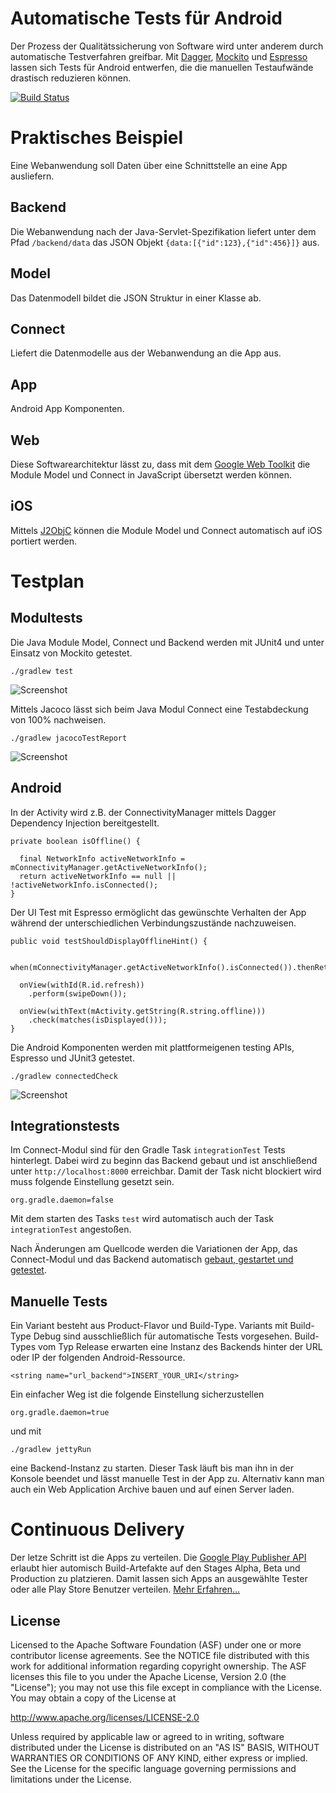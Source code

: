 # Automatische Tests für Android


Der Prozess der Qualitätssicherung von Software wird unter anderem durch automatische Testverfahren greifbar. Mit [Dagger](http://google.github.com/dagger), [Mockito](https://code.google.com/p/mockito/) und [Espresso](https://code.google.com/p/android-test-kit) lassen sich Tests für Android entwerfen, die die manuellen Testaufwände drastisch reduzieren können.

[![Build Status](https://travis-ci.org/andnexus/android-testing.svg?branch=master)](https://travis-ci.org/andnexus/android-testing)

# Praktisches Beispiel

Eine Webanwendung soll Daten über eine Schnittstelle an eine App ausliefern.

## Backend

Die Webanwendung nach der Java-Servlet-Spezifikation liefert unter dem Pfad ```/backend/data``` das JSON Objekt ```{data:[{"id":123},{"id":456}]}``` aus.

## Model

Das Datenmodell bildet die JSON Struktur in einer Klasse ab.

## Connect

Liefert die Datenmodelle aus der Webanwendung an die App aus.

## App

Android App Komponenten.

## Web

Diese Softwarearchitektur lässt zu, dass mit dem [Google Web Toolkit](http://www.gwtproject.org) die Module Model und Connect in JavaScript übersetzt werden können.

## iOS

Mittels [J2ObjC](https://github.com/google/j2objc) können die Module Model und Connect automatisch auf iOS portiert werden.

# Testplan

## Modultests

Die Java Module Model, Connect und Backend werden mit JUnit4 und unter Einsatz von Mockito getestet.

	./gradlew test
	
![Screenshot](assets/java-connect-tests.png "Tests")

Mittels Jacoco lässt sich beim Java Modul Connect eine Testabdeckung von 100% nachweisen.

	./gradlew jacocoTestReport
	
![Screenshot](assets/java-connect-jacoco.png "Code coverage")

## Android

In der Activity wird z.B. der ConnectivityManager mittels Dagger Dependency Injection bereitgestellt.
	
```
private boolean isOffline() {

  final NetworkInfo activeNetworkInfo = mConnectivityManager.getActiveNetworkInfo();
  return activeNetworkInfo == null || !activeNetworkInfo.isConnected();
}
```
  
Der UI Test mit Espresso ermöglicht das gewünschte Verhalten der App während der unterschiedlichen Verbindungszustände nachzuweisen.

```
public void testShouldDisplayOfflineHint() {
	
  when(mConnectivityManager.getActiveNetworkInfo().isConnected()).thenReturn(false);

  onView(withId(R.id.refresh))
    .perform(swipeDown());
                
  onView(withText(mActivity.getString(R.string.offline)))
    .check(matches(isDisplayed()));
}
```

Die Android Komponenten werden mit plattformeigenen testing APIs, Espresso und JUnit3 getestet.

	./gradlew connectedCheck
	
![Screenshot](assets/android-testing.gif "UI Tests")

## Integrationstests

Im Connect-Modul sind für den Gradle Task ```integrationTest``` Tests hinterlegt. Dabei wird zu beginn das Backend gebaut und ist anschließend unter ```http://localhost:8000``` erreichbar. Damit der Task nicht blockiert wird muss folgende Einstellung gesetzt sein.

	org.gradle.daemon=false
	
Mit dem starten des Tasks ```test``` wird automatisch auch der Task ```integrationTest``` angestoßen.

Nach Änderungen am Quellcode werden die Variationen der App, das Connect-Modul und das Backend automatisch [gebaut, gestartet und getestet](https://travis-ci.org/andnexus/android-testing).

## Manuelle Tests

Ein Variant besteht aus Product-Flavor und Build-Type. Variants mit Build-Type Debug sind ausschließlich für automatische Tests vorgesehen. Build-Types vom Typ Release erwarten eine Instanz des Backends hinter der URL oder IP der folgenden Android-Ressource.

	<string name="url_backend">INSERT_YOUR_URI</string>

Ein einfacher Weg ist die folgende Einstellung sicherzustellen

	org.gradle.daemon=true
	
und mit 

	./gradlew jettyRun
	
eine Backend-Instanz zu starten. Dieser Task läuft bis man ihn in der Konsole beendet und lässt manuelle Test in der App zu. Alternativ kann man auch ein Web Application Archive bauen und auf einen Server laden.

# Continuous Delivery

Der letze Schritt ist die Apps zu verteilen. Die [Google Play Publisher API](https://developers.google.com/android-publisher) erlaubt hier automisch Build-Artefakte auf den Stages Alpha, Beta und Production zu platzieren. Damit lassen sich Apps an ausgewählte Tester oder alle Play Store Benutzer verteilen. [Mehr Erfahren...](http://www.andnexus.com)

License
-------

Licensed to the Apache Software Foundation (ASF) under one or more contributor
license agreements.  See the NOTICE file distributed with this work for
additional information regarding copyright ownership.  The ASF licenses this
file to you under the Apache License, Version 2.0 (the "License"); you may not
use this file except in compliance with the License.  You may obtain a copy of
the License at

http://www.apache.org/licenses/LICENSE-2.0

Unless required by applicable law or agreed to in writing, software
distributed under the License is distributed on an "AS IS" BASIS, WITHOUT
WARRANTIES OR CONDITIONS OF ANY KIND, either express or implied.  See the
License for the specific language governing permissions and limitations under
the License.

